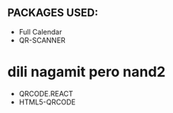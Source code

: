 ## PACKAGES USED:

- Full Calendar
- QR-SCANNER
# dili nagamit pero nand2
- QRCODE.REACT
- HTML5-QRCODE